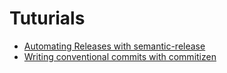 # Tuturials
- [Automating Releases with semantic-release](https://egghead.io/lessons/javascript-how-to-write-a-javascript-library-automating-releases-with-semantic-release)
- [Writing conventional commits with commitizen](https://egghead.io/lessons/javascript-how-to-write-a-javascript-library-writing-conventional-commits-with-commitizen)